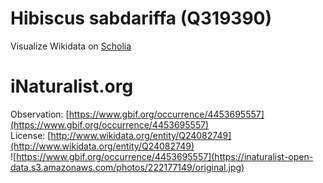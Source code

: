 
Hibiscus sabdariffa (Q319390)
=============================
  
Visualize Wikidata on [Scholia](https://scholia.toolforge.org/taxon/Q319390)
# iNaturalist.org
  
Observation: [https://www.gbif.org/occurrence/4453695557](https://www.gbif.org/occurrence/4453695557)  
License: [http://www.wikidata.org/entity/Q24082749](http://www.wikidata.org/entity/Q24082749)  
![https://www.gbif.org/occurrence/4453695557](https://inaturalist-open-data.s3.amazonaws.com/photos/222177149/original.jpg)